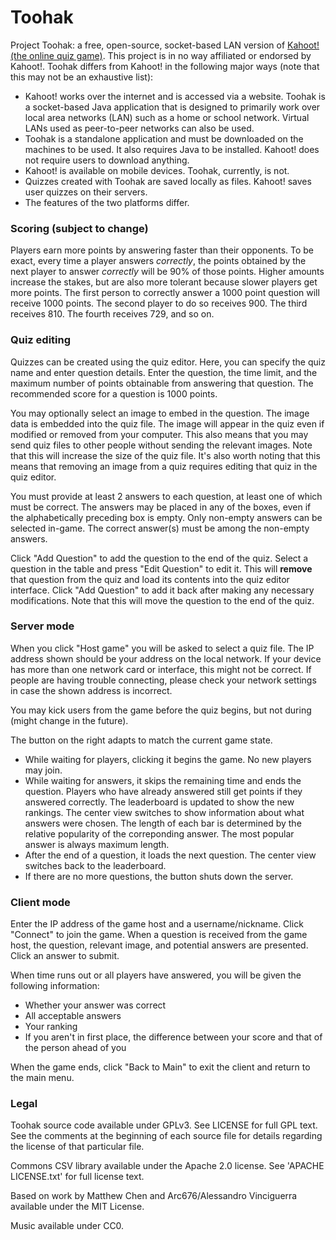 # Toohak
Project Toohak: a free, open-source, socket-based LAN version of [Kahoot! (the online quiz game)](https://kahoot.com/). This project is in no way affiliated or endorsed by Kahoot!. Toohak differs from Kahoot! in the following major ways (note that this may not be an exhaustive list):

- Kahoot! works over the internet and is accessed via a website. Toohak is a socket-based Java application that is designed to primarily work over local area networks (LAN) such as a home or school network. Virtual LANs used as peer-to-peer networks can also be used.
- Toohak is a standalone application and must be downloaded on the machines to be used. It also requires Java to be installed. Kahoot! does not require users to download anything.
- Kahoot! is available on mobile devices. Toohak, currently, is not.
- Quizzes created with Toohak are saved locally as files. Kahoot! saves user quizzes on their servers.
- The features of the two platforms differ.

### Scoring (subject to change)

Players earn more points by answering faster than their opponents. To be exact, every time a player answers _correctly_, the points obtained by the next player to answer _correctly_ will be 90% of those points. Higher amounts increase the stakes, but are also more tolerant because slower players get more points. The first person to correctly answer a 1000 point question will receive 1000 points. The second player to do so receives 900. The third receives 810. The fourth receives 729, and so on.

### Quiz editing

Quizzes can be created using the quiz editor. Here, you can specify the quiz name and enter question details. Enter the question, the time limit, and the maximum number of points obtainable from answering that question. The recommended score for a question is 1000 points.

You may optionally select an image to embed in the question. The image data is embedded into the quiz file. The image will appear in the quiz even if modified or removed from your computer. This also means that you may send quiz files to other people without sending the relevant images. Note that this will increase the size of the quiz file. It's also worth noting that this means that removing an image from a quiz requires editing that quiz in the quiz editor.

You must provide at least 2 answers to each question, at least one of which must be correct. The answers may be placed in any of the boxes, even if the alphabetically preceding box is empty. Only non-empty answers can be selected in-game. The correct answer(s) must be among the non-empty answers.

Click "Add Question" to add the question to the end of the quiz. Select a question in the table and press "Edit Question" to edit it. This will **remove** that question from the quiz and load its contents into the quiz editor interface. Click "Add Question" to add it back after making any necessary modifications. Note that this will move the question to the end of the quiz.

### Server mode

When you click "Host game" you will be asked to select a quiz file. The IP address shown should be your address on the local network. If your device has more than one network card or interface, this might not be correct. If people are having trouble connecting, please check your network settings in case the shown address is incorrect.

You may kick users from the game before the quiz begins, but not during (might change in the future).

The button on the right adapts to match the current game state.
- While waiting for players, clicking it begins the game. No new players may join.
- While waiting for answers, it skips the remaining time and ends the question. Players who have already answered still get points if they answered correctly. The leaderboard is updated to show the new rankings. The center view switches to show information about what answers were chosen. The length of each bar is determined by the relative popularity of the correponding answer. The most popular answer is always maximum length.
- After the end of a question, it loads the next question. The center view switches back to the leaderboard.
- If there are no more questions, the button shuts down the server.

### Client mode

Enter the IP address of the game host and a username/nickname. Click "Connect" to join the game. When a question is received from the game host, the question, relevant image, and potential answers are presented. Click an answer to submit.

When time runs out or all players have answered, you will be given the following information:
- Whether your answer was correct
- All acceptable answers
- Your ranking
- If you aren't in first place, the difference between your score and that of the person ahead of you

When the game ends, click "Back to Main" to exit the client and return to the main menu.

### Legal

Toohak source code available under GPLv3. See LICENSE for full GPL text. See the comments at the beginning of each source file for details regarding the license of that particular file.

Commons CSV library available under the Apache 2.0 license. See 'APACHE LICENSE.txt' for full license text.

Based on work by Matthew Chen and Arc676/Alessandro Vinciguerra available under the MIT License.

Music available under CC0.
